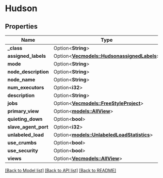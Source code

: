 # Hudson

## Properties

Name | Type | Description | Notes
------------ | ------------- | ------------- | -------------
**_class** | Option<**String**> |  | [optional]
**assigned_labels** | Option<[**Vec<models::HudsonassignedLabels>**](HudsonassignedLabels.md)> |  | [optional]
**mode** | Option<**String**> |  | [optional]
**node_description** | Option<**String**> |  | [optional]
**node_name** | Option<**String**> |  | [optional]
**num_executors** | Option<**i32**> |  | [optional]
**description** | Option<**String**> |  | [optional]
**jobs** | Option<[**Vec<models::FreeStyleProject>**](FreeStyleProject.md)> |  | [optional]
**primary_view** | Option<[**models::AllView**](AllView.md)> |  | [optional]
**quieting_down** | Option<**bool**> |  | [optional]
**slave_agent_port** | Option<**i32**> |  | [optional]
**unlabeled_load** | Option<[**models::UnlabeledLoadStatistics**](UnlabeledLoadStatistics.md)> |  | [optional]
**use_crumbs** | Option<**bool**> |  | [optional]
**use_security** | Option<**bool**> |  | [optional]
**views** | Option<[**Vec<models::AllView>**](AllView.md)> |  | [optional]

[[Back to Model list]](../README.md#documentation-for-models) [[Back to API list]](../README.md#documentation-for-api-endpoints) [[Back to README]](../README.md)


